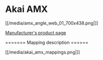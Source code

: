 # Akai AMX

[[/media/amx_angle_web_01_700x438.png|]]

[Manufacturer's product page](http://www.akaipro.com/product/amx)

\======= Mapping description ======

[[/media/akai_amx_mappings.png|]]
